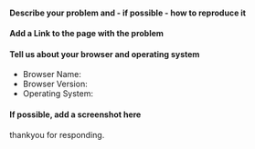 <!-- NOTE: If you're reporting a security issue, don't create a GitHub issue. Instead, email security@freecodecamp.org. We will look into it immediately. -->

#### Describe your problem and - if possible - how to reproduce it


#### Add a Link to the page with the problem


#### Tell us about your browser and operating system

* Browser Name: 
* Browser Version: 
* Operating System: 


#### If possible, add a screenshot here

thankyou for responding.

